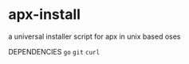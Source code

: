 # apx-install
a universal installer script for apx in unix based oses

DEPENDENCIES
``` go ``` ``` git ``` ``` curl ```
